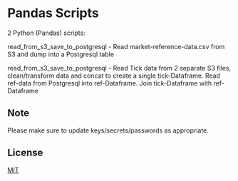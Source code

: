 # Pandas Scripts

2 Python (Pandas) scripts:

read_from_s3_save_to_postgresql - Read market-reference-data.csv  from S3 and dump into a Postgresql table

read_from_s3_save_to_postgresql - Read Tick data from 2 separate S3 files, clean/transform data and concat to create a single tick-Dataframe. Read ref-data from Postgresql into ref-Dataframe. Join tick-Dataframe with ref-Dataframe

## Note
Please make sure to update keys/secrets/passwords as appropriate.

## License
[MIT](https://choosealicense.com/licenses/mit/)
